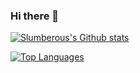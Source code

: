 ### Hi there 👋

[![Slumberous's Github stats](https://github-readme-stats.vercel.app/api?username=slumberous&show_icons=true&theme=radical)](https://github.com/slumberous/github-readme-stats)

[![Top Languages](https://github-readme-stats.vercel.app/api/top-langs/?username=Slumberous&show_icons=true&theme=radical)](https://github.com/Slumberous/github-readme-stats)




<!--
**slumberous/slumberous** is a ✨ _special_ ✨ repository because its `README.md` (this file) appears on your GitHub profile.

Here are some ideas to get you started:

- 🔭 I’m currently working on ...
- 🌱 I’m currently learning ...
- 👯 I’m looking to collaborate on ...
- 🤔 I’m looking for help with ...
- 💬 Ask me about ...
- 📫 How to reach me: ...
- 😄 Pronouns: ...
- ⚡ Fun fact: ...
-->
